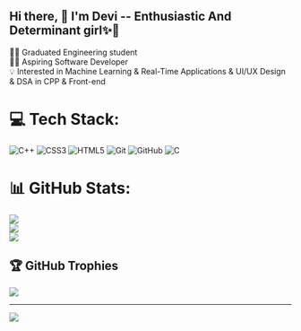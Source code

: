 ## Hi there, 👋 I'm Devi -- Enthusiastic And Determinant girl✨👩
👩‍🎓 Graduated Engineering student </br>
👩‍💻 Aspiring Software Developer</br>
💡 Interested in Machine Learning & Real-Time Applications & UI/UX Design & DSA in CPP & Front-end</br>

# 💻 Tech Stack:
![C++](https://img.shields.io/badge/c++-%2300599C.svg?style=for-the-badge&logo=c%2B%2B&logoColor=white) ![CSS3](https://img.shields.io/badge/css3-%231572B6.svg?style=for-the-badge&logo=css3&logoColor=white)
![HTML5](https://img.shields.io/badge/html5-%23E34F26.svg?style=for-the-badge&logo=html5&logoColor=white) ![Git](https://img.shields.io/badge/git-%23F05033.svg?style=for-the-badge&logo=git&logoColor=white) ![GitHub](https://img.shields.io/badge/github-%23121011.svg?style=for-the-badge&logo=github&logoColor=white)  ![C](https://img.shields.io/badge/c-%2300599C.svg?style=for-the-badge&logo=c&logoColor=white)
# 📊 GitHub Stats:
![](https://github-readme-stats.vercel.app/api?username=Devss11&theme=merko&hide_border=false&include_all_commits=false&count_private=false)<br/>
![](https://nirzak-streak-stats.vercel.app/?user=Devss11&theme=merko&hide_border=false)<br/>
![](https://github-readme-stats.vercel.app/api/top-langs/?username=Devss11&theme=merko&hide_border=false&include_all_commits=false&count_private=false&layout=compact)

## 🏆 GitHub Trophies
![](https://github-profile-trophy.vercel.app/?username=Devss11&theme=radical&no-frame=false&no-bg=true&margin-w=4)

---
[![](https://visitcount.itsvg.in/api?id=Devss11&icon=4&color=0)](https://visitcount.itsvg.in)

<!-- Proudly created with GPRM ( https://gprm.itsvg.in ) -->
